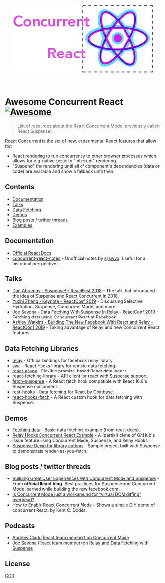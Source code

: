 <div align="center">
	<a href="react_concurrent_logo.png"><img src="react_concurrent_logo.png" alt="react-concurrent-logo"></a>
	<br>
	<br>
	<br>
</div>

# Awesome Concurrent React [![Awesome](https://awesome.re/badge.svg)](https://awesome.re)

> List of resources about the React Concurrent Mode (previously called React Suspense). 

React Concurrent is the set of new, experimental React features that allow for:
- React rendering to run concurrently to other browser processes which allows for e.g. native `input` to "interrupt" rendering.
- "Suspend" the rendering until all of component's dependencies (data or code) are available and show a fallback until then.

## Contents
- [Documentation](#documentation)
- [Talks](#talks)
- [Data Fetching](#data-fetching)
- [Demos](#demos)
- [Blog posts / twitter threads](#blog-posts--twitter-threads)
- [Examples](#examples)

## Documentation

- [Official React Docs](https://reactjs.org/docs/concurrent-mode-intro.html)
- [concurrent-react-notes](https://github.com/sw-yx/concurrent-react-notes) - Unofficial notes by [@swyx](https://github.com/sw-yx). Useful for a historical perspective.

## Talks

- [Dan Abramov - Suspense! - ReactFest 2018](https://www.youtube.com/watch?v=6g3g0Q_XVb4&feature=youtu.be) - The talk that introduced the idea of Suspense and React Concurrent in 2018.
- [Yuzhi Zheng - Keynote - ReactConf 2019](https://www.youtube.com/watch?v=uXEEL9mrkAQ) - Discussing Selective Hydration, Suspense, Concurrent Mode, and more.
- [Joe Savona - Data Fetching With Suspense In Relay - ReactConf 2019](https://www.youtube.com/watch?v=Tl0S7QkxFE4) - Fetching data using Concurrent React at Facebook.
- [Ashley Watkins - Building The New Facebook With React and Relay - ReactConf 2019](https://www.youtube.com/watch?v=KT3XKDBZW7M) - Taking advantage of Relay and new Concurrent React features.


## Data Fetching Libraries

- [relay](https://relay.dev/docs/en/experimental/a-guided-tour-of-relay#loading-states-with-suspense) - Official bindings for facebook relay library.
- [swr](https://github.com/zeit/swr) - React Hooks library for remote data fetching.
- [react-async](https://github.com/async-library/react-async) - Flexible promise-based React data loader.
- [react-fetching-library](https://github.com/marcin-piela/react-fetching-library) - API client for react with Suspense support.
- [fetch-suspense](https://github.com/CharlesStover/fetch-suspense) - A React fetch hook compatible with React 16.6's Suspense component.
- [rest-hooks](https://github.com/coinbase/rest-hooks) - Data fetching for React by Coinbase.
- [react-hooks-fetch](https://github.com/dai-shi/react-hooks-fetch) - A React custom hook for data fetching with Suspense.

## Demos
- [Fetching data](https://codesandbox.io/s/frosty-hermann-bztrp) - Basic data fetching example (from react docs).
- [Relay Hooks Concurrent React Example](https://github.com/relayjs/relay-examples/blob/master/issue-tracker/README.md) - A (partial) clone of GitHub's issue feature using Concurrent Mode, Suspense, and Relay Hooks.
- [Suspense Demo for library authors](https://github.com/gaearon/suspense-experimental-github-demo) - Sample project built with Suspense to demonstrate render-as-you-fetch.

## Blog posts / twitter threads
- [Building Great User Experiences with Concurrent Mode and Suspense](https://reactjs.org/blog/2019/11/06/building-great-user-experiences-with-concurrent-mode-and-suspense.html) - From **official React blog**. Best practices for Suspense and Concurrent Mode learned while building the new facebook.com.
- [Is Concurrent Mode just a workaround for “virtual DOM diffing” overhead?](https://twitter.com/dan_abramov/status/1120971795425832961)
- [How to Enable React Concurrent Mode](https://kentcdodds.com/blog/how-to-enable-react-concurrent-mode) - Shows a simple DIY demo of concurrent React. by Kent C. Dodds.

## Podcasts
- [Andrew Clark (React team member) on Concurrent Mode](https://reactpodcast.com/70)
- [Joe Savona (React team member) on Relay and Data Fetching with Suspense](https://reactpodcast.com/71)

## License

[CC0](https://github.com/michalczaplinski/awesome-concurrent-react)
